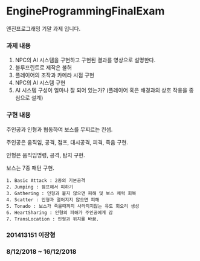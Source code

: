 # EngineProgrammingFinalExam
엔진프로그래밍 기말 과제 입니다.

### 과제 내용

1. NPC의 AI 시스템을 구현하고 구현된 결과를 영상으로 설명한다.
2. 블루프린트로 제작은 불허
3. 플레이어의 조작과 카메라 시점 구현
4. NPC의 AI 시스템 구현
5. AI 시스템 구성이 얼마나 잘 되어 있는가? (플레이어 혹은 배경과의 상호 작용을 중심으로 설계)

### 구현 내용

주인공과 인형과 협동하여 보스를 무찌르는 컨셉.

주인공은 움직임, 공격, 점프, 대시공격, 피격, 죽음 구현.

인형은 움직임명령, 공격, 탐지 구현.

보스는 7종 패턴 구현.

```
1. Basic Attack : 2종의 기본공격
2. Jumping : 점프해서 피하기
3. Gathering : 인형과 붙지 않으면 피해 및 보스 체력 회복
4. Scatter : 인형과 떨어지지 않으면 피해
5. Tonado : 보스가 죽을때까지 사라지지않는 유도 회오리 생성
6. HeartSharing : 인형의 피해가 주인공에게 감
7. TransLocation : 인형과 위치를 바꿈.
```

### 201413151 이장형
### 8/12/2018 ~ 16/12/2018